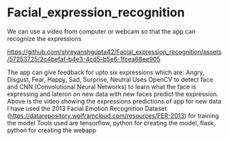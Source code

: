 # Facial_expression_recognition

We can use a video from computer or webcam so that the app can recognize the expressions 

https://github.com/shreyanshgupta42/Facial_expression_recognition/assets/57253725/2c4befaf-b4e3-4cd5-b5e6-1fcea68ee905

The app can give feedback for upto six expressions which are: Angry, Disgust, Fear, Happy, Sad, Surprise, Neutral
Uses OpenCV to detect face and CNN (Convolutional Neural Networks) to learn what the face is expressing and lateron on new data with new faces predict the expression.
Above is the video showing the expressions predictions of app for new data
I have used the 2013 Facial Emotion Recognition Dataset (https://datarepository.wolframcloud.com/resources/FER-2013) for training the model
Tools used are tensorflow, python for creating the model, flask, python for creating the webapp

